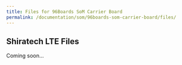```yaml
---
title: Files for 96Boards SoM Carrier Board
permalink: /documentation/som/96boards-som-carrier-board/files/
---
```

## Shiratech LTE Files

Coming soon...
